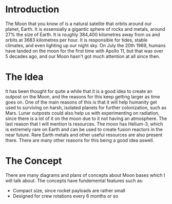 # Introduction

The Moon that you know of is a natural satelite that orbits around our planet, Earth. It is essensially a gigantic sphere of rocks and metals, around 27% the size of Earth. It is roughly 384,400 kilometres away from us and orbits at 3683 kilometres per hour. It is responsible for tides, stable climates, and even lighting up our night sky. On July the 20th 1969, humans have landed on the moon for the first time with Apollo 11, but that was over 5 decades ago, and our Moon hasn't got much attention at all since then.


# The Idea

It has been thought for quite a while that it is a good idea to create an outpost on the Moon, and the reasons for this keep getting larger as time goes on. One of the main reasons of this is that it will help humanity get used to surviving on harsh, isolated planets for further colonization, such as Mars. Lunar outposts could also help us with experimenting on radiation, since there is a lot of it on the moon due to it not having an atmosphere. The last reason that I will mention is resources. The moon has Helium-3, which is extremely rare on Earth and can be used to create fusion reactors in the near future. Rare Earth metals and other useful resources are also present there. There are many other reasons for this being a good idea aswell. 


# The Concept

There are many diagrams and plans of concepts about Moon bases which I will talk about. The concepts have fundemental features such as:
- Compact size, since rocket payloads are rather small
- Designed for crew rotations every 6 months or so

